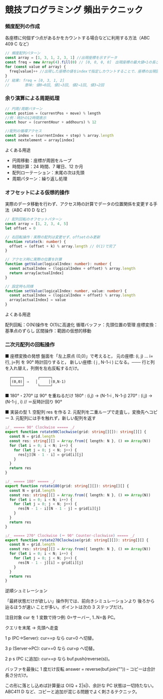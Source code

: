 # 競技プログラミング 頻出テクニック

### 頻度配列の作成

各座標に何個ずつ点があるかをカウントする場合などに利用する方法（ABC 409 C など）

```typescript
// 頻度配列パターン
const array = [1, 3, 1, 2, 3, 1] //出現座標を示すデータ
const freq = new Array(4).fill(0) // [0, 0, 0, 0]　出現座標の最大値+1の長さの配列を作成
for (const value of array) {
  freq[value]++ //出現した座標の値をindexで指定しカウントすることで、座標の出現回数を記憶する
}
// 結果: freq = [0, 3, 1, 2]
//       意味: 値0→0回, 値1→3回, 値2→1回, 値3→2回
```

### 余り演算による周期処理

```typescript
// 円周/周期パターン
const postion = (currentPos + move) % length
//例：時計の12時間表示
const hour = (currentHour + addhours) % 12

//配列の循環アクセス
const index = (currentIndex + step) % array.length
const nextelement = array[index]
```

よくある用途

- 円周移動：座標が周囲をループ
- 時間計算：24 時間、7 曜日、12 か月
- 配列ローテーション：末尾の次は先頭
- 周期パターン：繰り返し処理

### オフセットによる仮想的操作

実際のデータ移動を行わず、アクセス時の計算でデータの位置関係を変更する手法（ABC 410 D など）

```typescript
// 配列回転のオフセットパターン
const array = [1, 2, 3, 4, 5]
let offset = 0

// 右回転操作：実際の配列は変更せず、offsetのみ更新
function rotate(k: number) {
  offset = (offset + k) % array.length // O(1)で完了
}

// アクセス時に実際の位置を計算
function getValue(logicalIndex: number): number {
  const actualIndex = (logicalIndex + offset) % array.length
  return array[actualIndex]
}

// 設定時も同様
function setValue(logicalIndex: number, value: number) {
  const actualIndex = (logicalIndex + offset) % array.length
  array[actualIndex] = value
}
```

よくある用途

配列回転：O(N)操作を O(1)に高速化
循環バッファ：先頭位置の管理
座標変換：基準点のずらし
区間操作：範囲の仮想的移動

### 二次元配列の回転操作

■ 座標変換の発想
盤面を「左上原点 (0,0)」で考えると，
元の座標: (i, j) … i=行, j=列
を 90° 時計回りすると，
新しい座標: ( j , N-1-i )
になる。─── 行と列を入れ替え，列側を左右反転するだけ。

      ┌─────┐      ┌─────┐
      │(0,0)│ ⇒   │     │(0,N-1)
      └─────┘      └─────┘

■ 180°・270° は 90° を重ねるだけ
180° : (i,j) → (N-1-i , N-1-j)
270° : (i,j) → (N-1-j , i) // ＝反時計回り 90°

■ 実装の型 1. 空配列 res を作る 2. 元配列を二重ループで走査し，変換先へコピー 3. 元配列には手を触れず，新しい配列を返す

```typescript
;/_ ===== 90° Clockwise ===== _/
export function rotate90Clockwise(grid: string[][]): string[][] {
  const N = grid.length
  const res: string[][] = Array.from({ length: N }, () => Array(N))
  for (let i = 0; i < N; i++) {
    for (let j = 0; j < N; j++) {
      res[j][N - 1 - i] = grid[i][j]
    }
  }
  return res
}

;/_ ===== 180° ===== _/
export function rotate180(grid: string[][]): string[][] {
  const N = grid.length
  const res: string[][] = Array.from({ length: N }, () => Array(N))
  for (let i = 0; i < N; i++) {
    for (let j = 0; j < N; j++) {
      res[N - 1 - i][N - 1 - j] = grid[i][j]
    }
  }
  return res
}

;/_ ===== 270° Clockwise (＝ 90° Counter-clockwise) ===== _/
export function rotate270Clockwise(grid: string[][]): string[][] {
  const N = grid.length
  const res: string[][] = Array.from({ length: N }, () => Array(N))
  for (let i = 0; i < N; i++) {
    for (let j = 0; j < N; j++) {
      res[N - 1 - j][i] = grid[i][j]
    }
  }
  return res
}
```

逆順シュミレーション

「最終状態だけが欲しい」操作列では、前向きシミュレーションより 後ろから辿るほうが速い ことが多い。ポイントは次の 3 ステップだけ。

注目対象 cur を 1 変数で持つ例: 0=サーバー, 1‥N=各 PC。

クエリを末尾 → 先頭へ走査

1 p (PC→Server): cur==p なら cur=0 へ切替。

3 p (Server→PC): cur==0 なら cur=p へ切替。

2 p s (PC に追加): cur==p なら buf.push(reverse(s))。

バッファを最後に 1 度だけ反転 answer = reverse(buf.join("")) – コピーは合計長さ分だけ。

この形に落とし込めば計算量は O(Q + Σ|s|)、余計な PC 状態は一切持たない。ABC411 D など、コピーと追加が混じる問題でよく刺さるテクニック。
